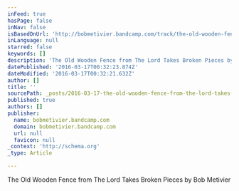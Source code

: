 ```yaml
---
inFeed: true
hasPage: false
inNav: false
isBasedOnUrl: 'http://bobmetivier.bandcamp.com/track/the-old-wooden-fence'
inLanguage: null
starred: false
keywords: []
description: 'The Old Wooden Fence from The Lord Takes Broken Pieces by Bob Metivier     Share / Embed  Wishlist 00:00 / 04:53 Digital Track  Includes unlimited streaming via the free Bandcamp app, plus high-quality download in MP3, FLAC and more.'
datePublished: '2016-03-17T00:32:23.874Z'
dateModified: '2016-03-17T00:32:21.632Z'
author: []
title: ''
sourcePath: _posts/2016-03-17-the-old-wooden-fence-from-the-lord-takes-broken-pieces-by-bo.md
published: true
authors: []
publisher:
  name: bobmetivier.bandcamp.com
  domain: bobmetivier.bandcamp.com
  url: null
  favicon: null
_context: 'http://schema.org'
_type: Article

---
```

The Old Wooden Fence from The Lord Takes Broken Pieces by Bob Metivier